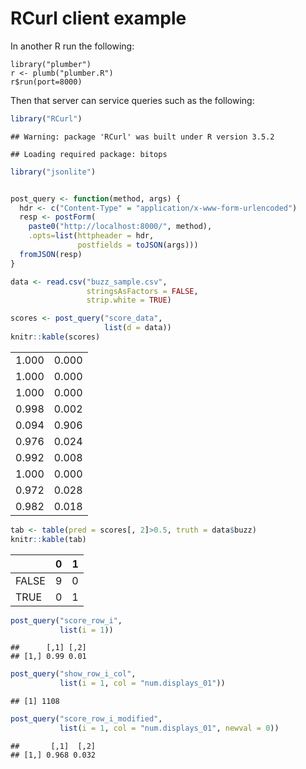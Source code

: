 RCurl client example
================

In another R run the following:

    library("plumber")
    r <- plumb("plumber.R")
    r$run(port=8000)

Then that server can service queries such as the following:

``` r
library("RCurl")
```

    ## Warning: package 'RCurl' was built under R version 3.5.2

    ## Loading required package: bitops

``` r
library("jsonlite")


post_query <- function(method, args) {
  hdr <- c("Content-Type" = "application/x-www-form-urlencoded")
  resp <- postForm(
    paste0("http://localhost:8000/", method),
    .opts=list(httpheader = hdr, 
               postfields = toJSON(args)))
  fromJSON(resp)
}

data <- read.csv("buzz_sample.csv", 
                 stringsAsFactors = FALSE, 
                 strip.white = TRUE)

scores <- post_query("score_data", 
                     list(d = data))
knitr::kable(scores)
```

|       |       |
|------:|------:|
|  1.000|  0.000|
|  1.000|  0.000|
|  1.000|  0.000|
|  0.998|  0.002|
|  0.094|  0.906|
|  0.976|  0.024|
|  0.992|  0.008|
|  1.000|  0.000|
|  0.972|  0.028|
|  0.982|  0.018|

``` r
tab <- table(pred = scores[, 2]>0.5, truth = data$buzz)
knitr::kable(tab)
```

|       |    0|    1|
|-------|----:|----:|
| FALSE |    9|    0|
| TRUE  |    0|    1|

``` r
post_query("score_row_i", 
           list(i = 1))
```

    ##      [,1] [,2]
    ## [1,] 0.99 0.01

``` r
post_query("show_row_i_col", 
           list(i = 1, col = "num.displays_01"))
```

    ## [1] 1108

``` r
post_query("score_row_i_modified", 
           list(i = 1, col = "num.displays_01", newval = 0))
```

    ##       [,1]  [,2]
    ## [1,] 0.968 0.032
